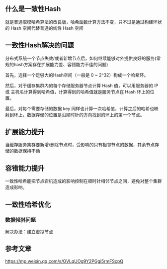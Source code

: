 ## 什么是一致性Hash
就是普通取模哈希算法的改良版，哈希函数计算方法不变，只不过是通过构建环状的 Hash 空间代替普通的线性 Hash 空间

## 一致性Hash解决的问题
分布式系统一个节点失效/或者新增节点后，如何继续能够对外提供良好的服务(常规的hash方案存在扩展能力差、容错能力不佳的问题)

首先，选择一个足够大的Hash空间（一般是 0 ~ 2^32）构成一个哈希环。

然后，对于缓存集群内的每个存储服务器节点计算 Hash 值，可以用服务器的 IP 或 主机名计算得到哈希值，计算得到的哈希值就是服务节点在 Hash 环上的位置。

最后，对每个需要存储的数据 key 同样也计算一次哈希值，计算之后的哈希也映射到环上，数据存储的位置是沿顺时针的方向找到的环上的第一个节点。

## 扩展能力提升
当缓存服务集群要新增/删除节点时，受影响的只有相邻节点的数据，其余节点存储的数据保持不动

## 容错能力提升
一致性哈希能把节点宕机造成的影响控制在顺时针相邻节点之间，避免对整个集群造成影响。

## 一致性哈希优化
### 数据倾斜问题
解决办法：建立虚拟节点

## 参考文章
https://mp.weixin.qq.com/s/GVLqUOg9Y2PGgi5rmFScpQ